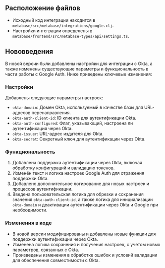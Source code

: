 ## Расположение файлов

- Исходный код интеграции находится в `metabase/src/metabase/integrations/google.clj`.
- Настройки интеграции определены в `metabase/frontend/src/metabase-types/api/settings.ts`.

## Нововведения

В новой версии были добавлены настройки для интеграции с Okta, а также изменены существующие параметры и функциональность в части работы с Google Auth. Ниже приведены ключевые изменения:

### Настройки

Добавлены следующие параметры настроек:

- `okta-domain`: Домен Okta, используемый в качестве базы для URL-адресов перенаправления.
- `okta-auth-client-id`: ID клиента для аутентификации Okta.
- `okta-auth-configured`: Флаг, указывающий, настроена ли аутентификация через Okta.
- `okta-issuer`: URL-адрес издателя для Okta.
- `okta-secret`: Секретный ключ для аутентификации через Okta.

### Функциональность

1. Добавлена поддержка аутентификации через Okta, включая обработку конфигураций и валидацию токенов.
2. Изменён текст и логика настроек Google Auth для отражения поддержки Okta.
3. Добавлено дополнительное логирование для новых настроек и процессов аутентификации.
4. Введена пользовательская логика для обрезки и сохранения значения `okta-auth-client-id`, а также логика для инициализации `okta-domain` и деактивации аутентификации через Okta и Google при необходимости.

### Изменения в коде

- В новой версии модифицированы и добавлены новые функции для поддержки аутентификации через Okta.
- Изменена логика сохранения и получения настроек, с учетом новых параметров, связанных с Okta.
- Произведены изменения в обработке ошибок и условий валидации для обеспечения совместимости с Okta.